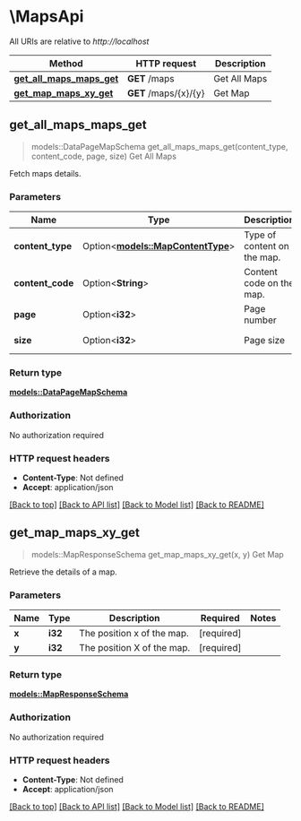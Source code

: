 # \MapsApi

All URIs are relative to *http://localhost*

Method | HTTP request | Description
------------- | ------------- | -------------
[**get_all_maps_maps_get**](MapsApi.md#get_all_maps_maps_get) | **GET** /maps | Get All Maps
[**get_map_maps_xy_get**](MapsApi.md#get_map_maps_xy_get) | **GET** /maps/{x}/{y} | Get Map



## get_all_maps_maps_get

> models::DataPageMapSchema get_all_maps_maps_get(content_type, content_code, page, size)
Get All Maps

Fetch maps details.

### Parameters


Name | Type | Description  | Required | Notes
------------- | ------------- | ------------- | ------------- | -------------
**content_type** | Option<[**models::MapContentType**](.md)> | Type of content on the map. |  |
**content_code** | Option<**String**> | Content code on the map. |  |
**page** | Option<**i32**> | Page number |  |[default to 1]
**size** | Option<**i32**> | Page size |  |[default to 50]

### Return type

[**models::DataPageMapSchema**](DataPage_MapSchema_.md)

### Authorization

No authorization required

### HTTP request headers

- **Content-Type**: Not defined
- **Accept**: application/json

[[Back to top]](#) [[Back to API list]](../README.md#documentation-for-api-endpoints) [[Back to Model list]](../README.md#documentation-for-models) [[Back to README]](../README.md)


## get_map_maps_xy_get

> models::MapResponseSchema get_map_maps_xy_get(x, y)
Get Map

Retrieve the details of a map.

### Parameters


Name | Type | Description  | Required | Notes
------------- | ------------- | ------------- | ------------- | -------------
**x** | **i32** | The position x of the map. | [required] |
**y** | **i32** | The position X of the map. | [required] |

### Return type

[**models::MapResponseSchema**](MapResponseSchema.md)

### Authorization

No authorization required

### HTTP request headers

- **Content-Type**: Not defined
- **Accept**: application/json

[[Back to top]](#) [[Back to API list]](../README.md#documentation-for-api-endpoints) [[Back to Model list]](../README.md#documentation-for-models) [[Back to README]](../README.md)

